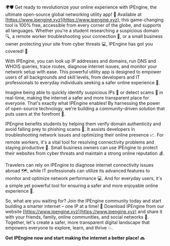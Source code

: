 🌍🛡️ Get ready to revolutionize your online experience with IPEngine, the ultimate open-source global networking utility app! 🚀 Available at [https://www.ipengine.xyz](https://www.ipengine.xyz), this game-changing tool is 100% free, accessible from every corner of the globe, and supports all languages. Whether you're a student researching a suspicious domain 🔍, a remote worker troubleshooting your connection 📡, or a small business owner protecting your site from cyber threats 💻, IPEngine has got you covered! 👋

With IPEngine, you can look up IP addresses and domains, run DNS and WHOIS queries, trace routes, diagnose internet issues, and monitor your network setup with ease. This powerful utility app is designed to empower users of all backgrounds and skill levels, from developers and IT professionals to everyday individuals seeking a safer online experience 🌈.

Imagine being able to quickly identify suspicious IPs 🚨 or detect scams 💸 in real-time, making the internet a safer and more transparent place for everyone. That's exactly what IPEngine enables! By harnessing the power of open-source technology, we're building a community-driven solution that puts users at the forefront 🔮.

IPEngine benefits students by helping them verify domain authenticity and avoid falling prey to phishing scams 🎯. It assists developers in troubleshooting network issues and optimizing their online presence 📈. For remote workers, it's a vital tool for resolving connectivity problems and staying productive 💼. Small business owners can use IPEngine to protect their websites from cyber threats and maintain a strong online reputation 💰.

Travelers can rely on IPEngine to diagnose internet connectivity issues abroad 🗺️, while IT professionals can utilize its advanced features to monitor and optimize network performance 💻. And for everyday users, it's a simple yet powerful tool for ensuring a safer and more enjoyable online experience 🌟.

So, what are you waiting for? Join the IPEngine community today and start building a smarter internet – one IP at a time! 🔮 Download IPEngine from our website [https://www.ipengine.xyz](https://www.ipengine.xyz) and share it with your friends, family, online communities, and social networks 📱. Together, let's create a safer, more transparent digital landscape that empowers everyone to explore, learn, and thrive 💥.

**Get IPEngine now and start making the internet a better place! 🔜**
